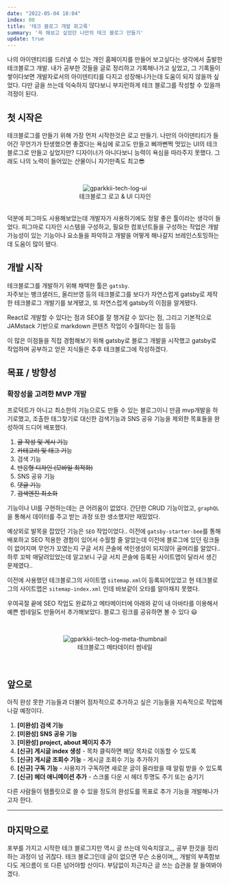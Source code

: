 ```yaml
---
date: "2022-05-04 18:04"
index: 00
title: '테크 블로그 개발 회고록'
summary: '꼭 해보고 싶었던 나만의 테크 블로그 만들기'
update: true
---
```


나의 아이덴티티를 드러낼 수 있는 개인 홈페이지를 만들어 보고싶다는 생각에서 출발한 테크블로그 개발.
내가 공부한 것들을 글로 정리하고 기록해나가고 싶었고, 그 기록들이 쌓이다보면 개발자로서의 아이덴티티를 다지고 성장해나가는데 도움이 되지 않을까 싶었다.
다만 글을 쓰는데 익숙하지 않다보니 부지런하게 테크 블로그를 작성할 수 있을까 걱정이 된다.

## 첫 시작은

테크블로그를 만들기 위해 가장 먼저 시작한것은 로고 만들기.
나만의 아이덴티티가 들어간 무언가가 탄생했으면 좋겠다는 욕심에 로고도 만들고 삐까뻔쩍 멋있는 UI의 테크블로그로 만들고 싶었지만?
디자이너가 아니다보니 능력이 욕심을 따라주지 못했다. 그래도 나의 노력이 들어있는 산물이니 자기만족도 최고😎

<br/>
<figure align="center">
<img class="responsive-image" src="https://user-images.githubusercontent.com/71811780/236880235-62786746-087b-4232-b427-7608ab7eb176.png" alt="gparkkii-tech-log-ui"></img>
<figcaption>테크블로그 로고 & UI 디자인</figcaption>
</figure>
<br/>
덕분에 피그마도 사용해보았는데 개발자가 사용하기에도 정말 좋은 툴이라는 생각이 들었다. 피그마로 디자인 시스템을 구성하고, 필요한 컴포넌트들을 구성하는 작업은 개발 가능성이 있는 기능이나 요소들을 파악하고 개발을 어떻게 해나갈지 브레인스토밍하는데 도움이 많이 됐다.

## 개발 시작

테크블로그를 개발하기 위해 채택한 툴은 `gatsby`.  
자주보는 뱅크샐러드, 올리브영 등의 테크블로그를 보다가 자연스럽게 gatsby로 제작한 테크블로그 개발기를 보게됐고, 또 자연스럽게 gatsby의 이점을 알게됐다.

React로 개발할 수 있다는 점과 SEO를 잘 챙겨갈 수 있다는 점, 그리고 기본적으로 JAMstack 기반으로 markdown 콘텐츠 작업이 수월하다는 점 등등

이 많은 이점들을 직접 경험해보기 위해 gatsby로 블로그 개발을 시작했고 gatsby로 작업하며 공부하고 얻은 지식들은 추후 테크블로그에 작성하겠다.

## 목표 / 방향성

### 확장성을 고려한 MVP 개발

프로덕트가 아니고 최소한의 기능으로도 만들 수 있는 블로그이니 만큼 mvp개발을 하기로했고, 조촐한 태그찾기로 대신한 검색기능과 SNS 공유 기능을 제외한 목표들을 완성하여 드디어 배포했다.

1. ~~글 작성 및 게시 기능~~
2. ~~카테고리 및 태그 기능~~
3. 검색 기능
4. ~~반응형 디자인 (모바일 최적화)~~
5. SNS 공유 기능
6. ~~댓글 기능~~
7. ~~검색엔진 최소화~~

기능이나 UI를 구현하는데는 큰 어려움이 없었다. 간단한 CRUD 기능이었고, `graphQL`을 통해서 데이터를 주고 받는 과정 또한 생소했지만 재밌었다.

예상외로 발목을 잡았던 기능은 `SEO` 작업이었다..
이전에 `gatsby-starter-bee`를 통해 배포하고 SEO 적용한 경험이 있어서 수월할 줄 알았는데 이전에 블로그에 있던 링크들이 없어지며 무언가 꼬였는지 구글 서치 콘솔에 색인생성이 되지않아 골머리를 알았다..
하루 꼬박 매달려있었는데 알고보니 구글 서치 콘솔에 등록된 사이트맵이 달라서 생긴 문제였다..

이전에 사용했던 테크블로그의 사이트맵 `sitemap.xml`이 등록되어있었고 현 테크블로그의 사이트맵은 `sitemap-index.xml` 인데 바보같이 오타를 알아채지 못했다.

우여곡절 끝에 SEO 작업도 완료하고 메타메이터에 아래와 같이 내 아바타를 이용해서 예쁜 썸네일도 만들어서 추가해보았다. 블로그 링크를 공유하면 볼 수 있다 😃

<br/>
<figure align="center">
<img class="responsive-image" src="https://user-images.githubusercontent.com/71811780/236894541-ce4631e2-e067-4911-91e7-c6a8b2f166d2.png" alt="gparkkii-tech-log-meta-thumbnail" title="썸네일"></img>
<figcaption>테크블로그 메타데이터 썸네일</figcaption>
</figure>
<br/>


## 앞으로
아직 완성 못한 기능들과 더불어 점차적으로 추가하고 싶은 기능들을 지속적으로 작업해나갈 예정이다.

1. **[미완성] 검색 기능**
2. **[미완성] SNS 공유 기능**
3. **[미완성] project, about 페이지 추가**
4. **[신규] 게시글 index 생성** - 목차 클릭하면 해당 목차로 이동할 수 있도록
5. **[신규] 게시글 조회수 기능** - 게시글 조회수 기능 추가하기
6. **[신규] 구독 기능** - 사용자가 구독하면 새로운 글이 올라왔을 때 알림 받을 수 있도록
7. **[신규] 헤더 애니메이션 추가** - 스크롤 다운 시 헤더 투명도 주기 또는 숨기기

다른 사람들이 템플릿으로 쓸 수 있을 정도의 완성도를 목표로 추가 기능을 개발해나가고자 한다.

---

## 마지막으로 
포부를 가지고 시작한 테크 블로그지만 역시 글 쓰는데 익숙치않고,,, 공부 한것을 정리하는 과정이 넘 귀찮다. 테크 블로그인데 글이 없으면 무슨 소용이며,,, 개발의 부족함보다도 게으름이 또 다른 넘어야할 산이다. 부담없이 차근차근 글 쓰는 습관을 잘 들여봐야겠다.
